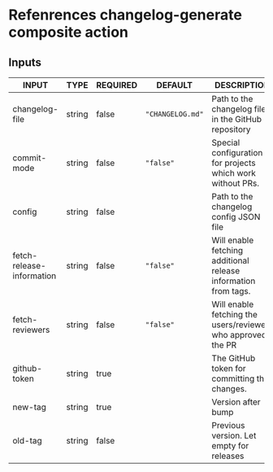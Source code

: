 # Refenrences changelog-generate composite action

## Inputs

<!-- AUTO-DOC-INPUT:START - Do not remove or modify this section -->

| INPUT                     | TYPE   | REQUIRED | DEFAULT          | DESCRIPTION                                                    |
| ------------------------- | ------ | -------- | ---------------- | -------------------------------------------------------------- |
| changelog-file            | string | false    | `"CHANGELOG.md"` | Path to the changelog file in the GitHub repository            |
| commit-mode               | string | false    | `"false"`        | Special configuration for projects which work without PRs.     |
| config                    | string | false    |                  | Path to the changelog config JSON file                         |
| fetch-release-information | string | false    | `"false"`        | Will enable fetching additional release information from tags. |
| fetch-reviewers           | string | false    | `"false"`        | Will enable fetching the users/reviewers who approved the PR   |
| github-token              | string | true     |                  | The GitHub token for committing the changes.                   |
| new-tag                   | string | true     |                  | Version after bump                                             |
| old-tag                   | string | false    |                  | Previous version. Let empty for releases                       |

<!-- AUTO-DOC-INPUT:END -->
